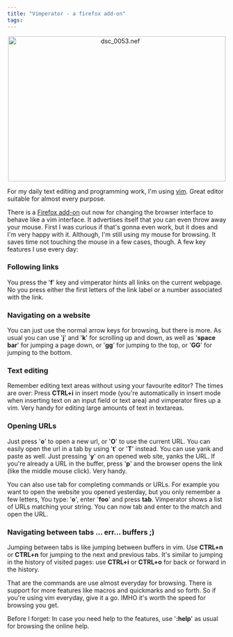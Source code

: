 ```yaml
---
title: "Vimperator - a firefox add-on"
tags: 
---
```


<p style="text-align:center;"><a title="dsc_0053.nef by romanjoost, on Flickr" href="http://www.flickr.com/photos/romanofski/3452125046/"><img class="aligncenter" src="http://farm4.static.flickr.com/3343/3452125046_edf59f0fd9.jpg" alt="dsc_0053.nef" width="500" height="333" /></a></p>

For my daily text editing and programming work, I'm using <a title="vim homepage" href="http://vim.sf.net" target="_self">vim</a>. Great editor suitable for almost every purpose.

There is a <a href="http://vimperator.org/trac/wiki/Vimperator" target="_self">Firefox add-on</a> out now for changing the browser interface to behave like a vim interface. It advertises itself that you can even throw away your mouse. First I was curious if that's gonna even work, but it does and I'm very happy with it. Although, I'm still using my mouse for browsing. It saves time not touching the mouse in a few cases, though. A few key features I use every day:
<h3>Following links</h3>
You press the '<strong>f</strong>' key and vimperator hints all links on the current webpage. No you press either the first letters of the link label or a number associated with the link.
<h3>Navigating on a website</h3>
You can just use the normal arrow keys for browsing, but there is more. As usual you can use '<strong>j</strong>' and '<strong>k</strong>' for scrolling up and down, as well as '<strong>space bar</strong>' for jumping a page down, or '<strong>gg</strong>' for jumping to the top, or '<strong>GG</strong>' for jumping to the bottom.
<h3>Text editing</h3>
Remember editing text areas without using your favourite editor? The times are over: Press <strong>CTRL+i</strong> in insert mode (you're automatically in insert mode when inserting text on an input field or text area) and vimperator fires up a vim. Very handy for editing large amounts of text in textareas.
<h3>Opening URLs</h3>
Just press '<strong>o</strong>' to open a new url, or '<strong>O</strong>' to use the current URL. You can easily open the url in a tab by using '<strong>t</strong>' or '<strong>T</strong>' instead. You can use yank and paste as well. Just pressing '<strong>y</strong>' on an opened web site, yanks the URL. If you're already a URL in the buffer, press '<strong>p</strong>' and the browser opens the link (like the middle mouse click). Very handy.

You can also use tab for completing commands or URLs. For example you want to open the website you opened yesterday, but you only remember a few letters, You type: '<strong>o</strong>', enter '<strong>foo</strong>' and press <strong>tab</strong>. Vimperator shows a list of URLs matching your string. You can now tab and enter to the match and open the URL.
<h3>Navigating between tabs ... err... buffers ;)</h3>
Jumping between tabs is like jumping between buffers in vim. Use <strong>CTRL+n</strong> or <strong>CTRL+n</strong> for jumping to the next and previous tabs. It's similar to jumping in the history of visited pages: use <strong>CTRL+i</strong> or <strong>CTRL+o</strong> for back or forward in the history.

That are the commands are use almost everyday for browsing. There is support for more features like macros and quickmarks and so forth. So if you're using vim everyday, give it a go. IMHO it's worth the speed for browsing you get.

Before I forget: In case you need help to the features, use '<strong>:help</strong>' as usual for browsing the online help.